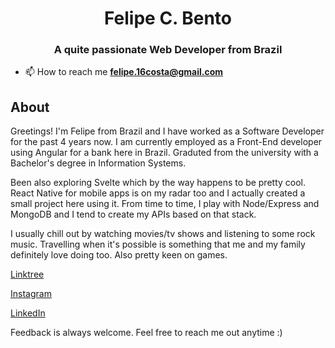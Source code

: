 <h1 align="center">Felipe C. Bento</h1>
<h3 align="center">A quite passionate Web Developer from Brazil</h3>

- 📫 How to reach me **felipe.16costa@gmail.com**

## About 
Greetings! I'm Felipe from Brazil and I have worked as a Software Developer for the past 4 years now. I am currently employed as a Front-End developer using Angular for a bank here in Brazil. Graduted from the university with a Bachelor's degree in Information Systems. 

Been also exploring Svelte which by the way happens to be pretty cool. React Native for mobile apps is on my radar too and I actually created a small project here using it. From time to time, I play with Node/Express and MongoDB and I tend to create my APIs based on that stack.

I usually chill out by watching movies/tv shows and listening to some rock music. Travelling when it's possible is something that me and my family definitely love doing too. Also pretty keen on games.

[Linktree](https://linktr.ee/fcbento)

[Instagram](https://instagram.com/flpotv/)

[LinkedIn](https://linkedin.com/in/felipe-bento/)


Feedback is always welcome. Feel free to reach me out anytime :)
